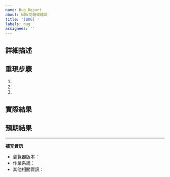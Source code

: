 ```yaml
---
name: Bug Report
about: 回報問題或錯誤
title: '[BUG] '
labels: bug
assignees: ''
---
```


## 詳細描述
<!-- 請詳細描述遇到的問題 -->



## 重現步驟
<!-- 請列出可以重現此問題的步驟 -->

1.
2.
3.


## 實際結果
<!-- 描述實際發生的情況 -->



## 預期結果
<!-- 描述您預期應該發生的情況 -->



---
**補充資訊**
- 瀏覽器版本：
- 作業系統：
- 其他相關資訊：

